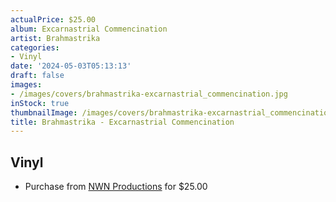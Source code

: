 ```yaml
---
actualPrice: $25.00
album: Excarnastrial Commencination
artist: Brahmastrika
categories:
- Vinyl
date: '2024-05-03T05:13:13'
draft: false
images:
- /images/covers/brahmastrika-excarnastrial_commencination.jpg
inStock: true
thumbnailImage: /images/covers/brahmastrika-excarnastrial_commencination-thumb.jpg
title: Brahmastrika - Excarnastrial Commencination
---
```


## Vinyl
* Purchase from [NWN Productions](http://shop.nwnprod.com/index.php?route=product/product&path=75&product_id=20152&sort=pd.name&order=ASC) for $25.00
